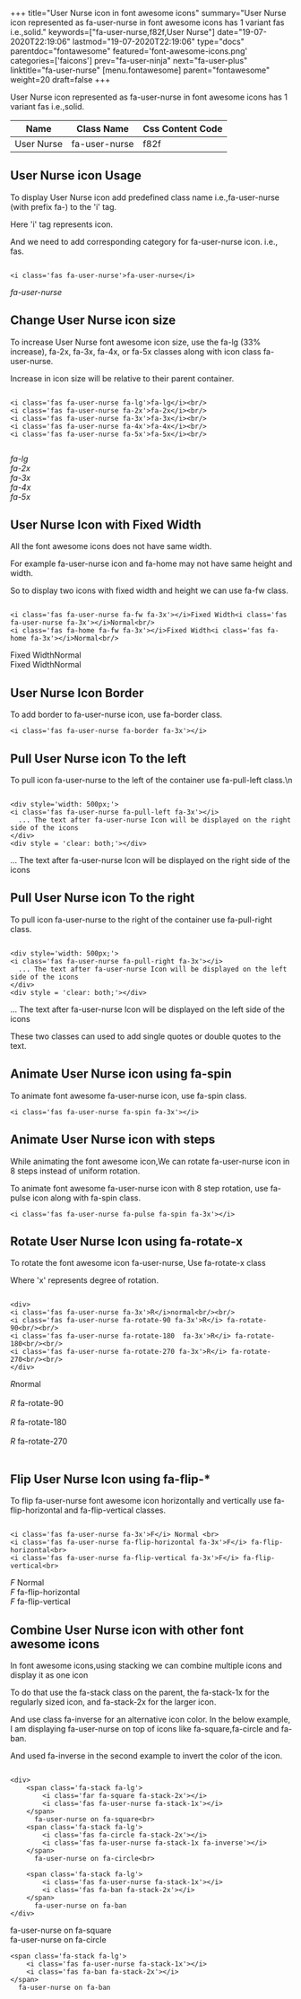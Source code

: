 +++
title="User Nurse icon in font awesome icons"
summary="User Nurse icon represented as fa-user-nurse in font awesome icons has 1 variant fas i.e.,solid."
keywords=["fa-user-nurse,f82f,User Nurse"]
date="19-07-2020T22:19:06"
lastmod="19-07-2020T22:19:06"
type="docs"
parentdoc="fontawesome"
featured='font-awesome-icons.png'
categories=['faicons']
prev="fa-user-ninja"
next="fa-user-plus"
linktitle="fa-user-nurse"
[menu.fontawesome]
parent="fontawesome"
weight=20
draft=false
+++


User Nurse icon represented as fa-user-nurse in font awesome icons has 1 variant fas i.e.,solid.

<div class='table-responsive'><table class='table'><thead><tr><th>Name</th><th>Class Name</th><th>Css Content Code</th></tr></thead><tbody><tr><td>User Nurse</td><td>fa-user-nurse</td><td>f82f</td></tr></tbody></table></div>



## User Nurse icon Usage

To display User Nurse icon add predefined class name i.e.,fa-user-nurse (with prefix fa-) to the 'i' tag.

Here 'i' tag represents icon.

And we need to add corresponding category for fa-user-nurse icon. i.e., fas.


```

<i class='fas fa-user-nurse'>fa-user-nurse</i>
```

<i class='fas fa-user-nurse'>fa-user-nurse</i>




## Change User Nurse icon size
To increase User Nurse font awesome icon size, use the fa-lg (33% increase), fa-2x, fa-3x, fa-4x, or fa-5x classes along with icon class fa-user-nurse.

Increase in icon size will be relative to their parent container. 

```

<i class='fas fa-user-nurse fa-lg'>fa-lg</i><br/>
<i class='fas fa-user-nurse fa-2x'>fa-2x</i><br/>
<i class='fas fa-user-nurse fa-3x'>fa-3x</i><br/>
<i class='fas fa-user-nurse fa-4x'>fa-4x</i><br/>
<i class='fas fa-user-nurse fa-5x'>fa-5x</i><br/>
            
```

<i class='fas fa-user-nurse fa-lg'>fa-lg</i><br/>
<i class='fas fa-user-nurse fa-2x'>fa-2x</i><br/>
<i class='fas fa-user-nurse fa-3x'>fa-3x</i><br/>
<i class='fas fa-user-nurse fa-4x'>fa-4x</i><br/>
<i class='fas fa-user-nurse fa-5x'>fa-5x</i><br/>
            



## User Nurse Icon with Fixed Width 

All the font awesome icons does not have same width.

For example fa-user-nurse icon and fa-home may not have same height and width.

So to display two icons with fixed width and height we can use fa-fw class.


```

<i class='fas fa-user-nurse fa-fw fa-3x'></i>Fixed Width<i class='fas fa-user-nurse fa-3x'></i>Normal<br/>
<i class='fas fa-home fa-fw fa-3x'></i>Fixed Width<i class='fas fa-home fa-3x'></i>Normal<br/>
```

<i class='fas fa-user-nurse fa-fw fa-3x'></i>Fixed Width<i class='fas fa-user-nurse fa-3x'></i>Normal<br/>
<i class='fas fa-home fa-fw fa-3x'></i>Fixed Width<i class='fas fa-home fa-3x'></i>Normal<br/>



## User Nurse Icon Border 

To add border to fa-user-nurse icon, use fa-border class.


```
<i class='fas fa-user-nurse fa-border fa-3x'></i>

```
<i class='fas fa-user-nurse fa-border fa-3x'></i>





## Pull User Nurse icon To the left

To pull icon fa-user-nurse to the left of the container use fa-pull-left class.\n

```

<div style='width: 500px;'>
<i class='fas fa-user-nurse fa-pull-left fa-3x'></i>
  ... The text after fa-user-nurse Icon will be displayed on the right side of the icons
</div>
<div style = 'clear: both;'></div>
```

<div style='width: 500px;'>
<i class='fas fa-user-nurse fa-pull-left fa-3x'></i>
  ... The text after fa-user-nurse Icon will be displayed on the right side of the icons
</div>
<div style = 'clear: both;'></div>




## Pull User Nurse icon To the right
To pull icon fa-user-nurse to the right of the container use fa-pull-right class.

```

<div style='width: 500px;'>
<i class='fas fa-user-nurse fa-pull-right fa-3x'></i>
  ... The text after fa-user-nurse Icon will be displayed on the left side of the icons
</div>
<div style = 'clear: both;'></div>
```

<div style='width: 500px;'>
<i class='fas fa-user-nurse fa-pull-right fa-3x'></i>
  ... The text after fa-user-nurse Icon will be displayed on the left side of the icons
</div>
<div style = 'clear: both;'></div>

These two classes can used to add single quotes or double quotes to the text.


## Animate User Nurse icon using fa-spin
To animate font awesome fa-user-nurse icon, use fa-spin class.

```
<i class='fas fa-user-nurse fa-spin fa-3x'></i>
```
<i class='fas fa-user-nurse fa-spin fa-3x'></i>




## Animate User Nurse icon with steps
While animating the font awesome icon,We can rotate fa-user-nurse icon in 8 steps instead of uniform rotation.

To animate font awesome fa-user-nurse icon with 8 step rotation, use fa-pulse icon along with fa-spin class.


```
<i class='fas fa-user-nurse fa-pulse fa-spin fa-3x'></i>

```
<i class='fas fa-user-nurse fa-pulse fa-spin fa-3x'></i>





## Rotate User Nurse Icon using fa-rotate-x
To rotate the font awesome icon fa-user-nurse, Use fa-rotate-x class

Where 'x' represents degree of rotation.


```

<div>
<i class='fas fa-user-nurse fa-3x'>R</i>normal<br/><br/>
<i class='fas fa-user-nurse fa-rotate-90 fa-3x'>R</i> fa-rotate-90<br/><br/> 
<i class='fas fa-user-nurse fa-rotate-180  fa-3x'>R</i> fa-rotate-180<br/><br/> 
<i class='fas fa-user-nurse fa-rotate-270 fa-3x'>R</i> fa-rotate-270<br/><br/>
</div>
```

<div>
<i class='fas fa-user-nurse fa-3x'>R</i>normal<br/><br/>
<i class='fas fa-user-nurse fa-rotate-90 fa-3x'>R</i> fa-rotate-90<br/><br/> 
<i class='fas fa-user-nurse fa-rotate-180  fa-3x'>R</i> fa-rotate-180<br/><br/> 
<i class='fas fa-user-nurse fa-rotate-270 fa-3x'>R</i> fa-rotate-270<br/><br/>
</div>




## Flip User Nurse Icon using fa-flip-*
To flip fa-user-nurse font awesome icon horizontally and vertically use fa-flip-horizontal and fa-flip-vertical classes. 

```

<i class='fas fa-user-nurse fa-3x'>F</i> Normal <br>
<i class='fas fa-user-nurse fa-flip-horizontal fa-3x'>F</i> fa-flip-horizontal<br>
<i class='fas fa-user-nurse fa-flip-vertical fa-3x'>F</i> fa-flip-vertical<br>
```

<i class='fas fa-user-nurse fa-3x'>F</i> Normal <br>
<i class='fas fa-user-nurse fa-flip-horizontal fa-3x'>F</i> fa-flip-horizontal<br>
<i class='fas fa-user-nurse fa-flip-vertical fa-3x'>F</i> fa-flip-vertical<br>




## Combine User Nurse icon with other font awesome icons
In font awesome icons,using stacking we can combine multiple icons and display it as one icon 

To do that use the fa-stack class on the parent, the fa-stack-1x for the regularly sized icon, and fa-stack-2x for the larger icon.

And use class fa-inverse for an alternative icon color. 
In the below example, I am displaying fa-user-nurse on top of icons like fa-square,fa-circle and fa-ban.

And used fa-inverse in the second example to invert the color of the icon.

```

<div>
    <span class='fa-stack fa-lg'>
        <i class='far fa-square fa-stack-2x'></i>
        <i class='fas fa-user-nurse fa-stack-1x'></i>
    </span>
      fa-user-nurse on fa-square<br>
    <span class='fa-stack fa-lg'>
        <i class='fas fa-circle fa-stack-2x'></i>
        <i class='fas fa-user-nurse fa-stack-1x fa-inverse'></i>
    </span>
      fa-user-nurse on fa-circle<br>

    <span class='fa-stack fa-lg'>
        <i class='fas fa-user-nurse fa-stack-1x'></i>
        <i class='fas fa-ban fa-stack-2x'></i>
    </span>
      fa-user-nurse on fa-ban
</div>
```

<div>
    <span class='fa-stack fa-lg'>
        <i class='far fa-square fa-stack-2x'></i>
        <i class='fas fa-user-nurse fa-stack-1x'></i>
    </span>
      fa-user-nurse on fa-square<br>
    <span class='fa-stack fa-lg'>
        <i class='fas fa-circle fa-stack-2x'></i>
        <i class='fas fa-user-nurse fa-stack-1x fa-inverse'></i>
    </span>
      fa-user-nurse on fa-circle<br>

    <span class='fa-stack fa-lg'>
        <i class='fas fa-user-nurse fa-stack-1x'></i>
        <i class='fas fa-ban fa-stack-2x'></i>
    </span>
      fa-user-nurse on fa-ban
</div>






